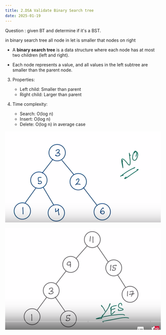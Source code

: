 ```yaml
---
title: 2.DSA Validate Binary Search tree
date: 2025-01-19
---
```


Question : given BT and determine if it's a BST.

in binary search tree all node in let is smaller that nodes on right


- A **binary search tree** is a data structure where each node has at most two children (left and right).

- Each node represents a value, and all values in the left subtree are smaller than the parent node.

3. Properties:
   - Left child: Smaller than parent
   - Right child: Larger than parent

4. Time complexity:
	- Search: O(log n)
    - Insert: O(log n)
    - Delete: O(log n) in average case

![alt text](Pastedimage20250119145013.png)


![alt text](Pastedimage20250119145033.png)



